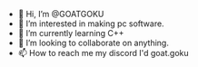 - 👋 Hi, I’m @GOATGOKU
- 👀 I’m interested in making pc software.
- 🌱 I’m currently learning C++
- 💞️ I’m looking to collaborate on anything.
- 📫 How to reach me my discord I'd goat.goku

<!---
GOATGOKU/GOATGOKU is a ✨ special ✨ repository because its `README.md` (this file) appears on your GitHub profile.
You can click the Preview link to take a look at your changes.
--->
